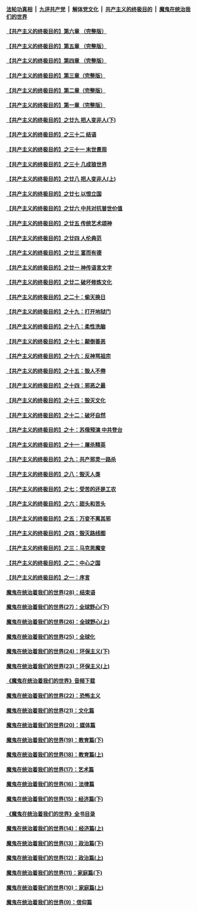 ####  [法轮功真相](../../../../basic/blob/master/README.md?t=12211701) &nbsp;|&nbsp; [九评共产党](../../../../9ping.md/blob/master/README.md?t=12211701) &nbsp;|&nbsp; [解体党文化](../../../../jtdwh.md/blob/master/README.md?t=12211701)  &nbsp;|&nbsp; [共产主义的终极目的](../../../../gczydzjmd.md/blob/master/README.md?t=12211701) &nbsp;|&nbsp; [魔鬼在统治我们的世界](../../../../mgztzwmdsj.md/blob/master/README.md?t=12211701) 

#### [【共产主义的终极目的】第六章 （完整版）](../pages/nsc422/n11428913.md?t=12211701) 

#### [【共产主义的终极目的】第五章 （完整版）](../pages/nsc422/n11428912.md?t=12211701) 

#### [【共产主义的终极目的】第四章 （完整版）](../pages/nsc422/n11428907.md?t=12211701) 

#### [【共产主义的终极目的】第三章（完整版）](../pages/nsc422/n11428848.md?t=12211701) 

#### [【共产主义的终极目的】第二章（完整版）](../pages/nsc422/n11428831.md?t=12211701) 

#### [【共产主义的终极目的】第一章（完整版）](../pages/nsc422/n11417651.md?t=12211701) 

#### [【共产主义的终极目的】之廿九 把人变非人(下)](../pages/nsc422/n11344140.md?t=12211701) 

#### [【共产主义的终极目的】之三十二 结语](../pages/nsc422/n11360535.md?t=12211701) 

#### [【共产主义的终极目的】之三十一 末世景观](../pages/nsc422/n11351129.md?t=12211701) 

#### [【共产主义的终极目的】之三十 几成狼世界](../pages/nsc422/n11348280.md?t=12211701) 

#### [【共产主义的终极目的】之廿八 把人变非人(上)](../pages/nsc422/n11340492.md?t=12211701) 

#### [【共产主义的终极目的】之廿七 以恨立国](../pages/nsc422/n11336944.md?t=12211701) 

#### [【共产主义的终极目的】之廿六 中共对抗普世价值](../pages/nsc422/n11324785.md?t=12211701) 

#### [【共产主义的终极目的】之廿五 传统艺术颂神](../pages/nsc422/n11296396.md?t=12211701) 

#### [【共产主义的终极目的】之廿四 人伦典范](../pages/nsc422/n11296397.md?t=12211701) 

#### [【共产主义的终极目的】之廿三 富而有德](../pages/nsc422/n11283598.md?t=12211701) 

#### [【共产主义的终极目的】之廿一 神传语言文字](../pages/nsc422/n11263265.md?t=12211701) 

#### [【共产主义的终极目的】之廿二 破坏修炼文化](../pages/nsc422/n11245728.md?t=12211701) 

#### [【共产主义的终极目的】之二十：偷天换日](../pages/nsc422/n11238846.md?t=12211701) 

#### [【共产主义的终极目的】之十九：打开地狱门](../pages/nsc422/n11206376.md?t=12211701) 

#### [【共产主义的终极目的】之十八：柔性洗脑](../pages/nsc422/n11199994.md?t=12211701) 

#### [【共产主义的终极目的】之十七：颠倒善恶](../pages/nsc422/n11179782.md?t=12211701) 

#### [【共产主义的终极目的】之十六：反神骂祖宗](../pages/nsc422/n11166798.md?t=12211701) 

#### [【共产主义的终极目的】之十五：毁人不倦](../pages/nsc422/n11166792.md?t=12211701) 

#### [【共产主义的终极目的】之十四：邪恶之最](../pages/nsc422/n11150249.md?t=12211701) 

#### [【共产主义的终极目的】之十三：毁灭文化](../pages/nsc422/n11135227.md?t=12211701) 

#### [【共产主义的终极目的】之十二：破坏自然](../pages/nsc422/n11135214.md?t=12211701) 

#### [【共产主义的终极目的】之十：苏俄预演 中共登台](../pages/nsc422/n11118424.md?t=12211701) 

#### [【共产主义的终极目的】之十一：屠杀精英](../pages/nsc422/n11118442.md?t=12211701) 

#### [【共产主义的终极目的】之九：共产邪灵一路杀](../pages/nsc422/n11114139.md?t=12211701) 

#### [【共产主义的终极目的】之八：毁灭人类](../pages/nsc422/n11108503.md?t=12211701) 

#### [【共产主义的终极目的】之七：受苦的还是工农](../pages/nsc422/n11101809.md?t=12211701) 

#### [【共产主义的终极目的】之六：甜头和苦头](../pages/nsc422/n11096971.md?t=12211701) 

#### [【共产主义的终极目的】之五：万变不离其邪](../pages/nsc422/n11091285.md?t=12211701) 

#### [【共产主义的终极目的】之四：毁灭路线图](../pages/nsc422/n11086284.md?t=12211701) 

#### [【共产主义的终极目的】之三：马克思魔变](../pages/nsc422/n11061941.md?t=12211701) 

#### [【共产主义的终极目的】之二：中心之国](../pages/nsc422/n11047728.md?t=12211701) 

#### [【共产主义的终极目的】之一：序言](../pages/nsc422/n11086077.md?t=12211701) 

#### [魔鬼在统治着我们的世界(28)：结束语](../pages/nsc422/n10936246.md?t=12211701) 

#### [魔鬼在统治着我们的世界(27)：全球野心(下)](../pages/nsc422/n10928319.md?t=12211701) 

#### [魔鬼在统治着我们的世界(26)：全球野心(上)](../pages/nsc422/n10900318.md?t=12211701) 

#### [魔鬼在统治着我们的世界(25)：全球化](../pages/nsc422/n10788205.md?t=12211701) 

#### [魔鬼在统治着我们的世界(24)：环保主义(下)](../pages/nsc422/n10695307.md?t=12211701) 

#### [魔鬼在统治着我们的世界(23)：环保主义(上)](../pages/nsc422/n10688613.md?t=12211701) 

#### [《魔鬼在统治着我们的世界》音频下载](../pages/nsc422/n10635553.md?t=12211701) 

#### [魔鬼在统治着我们的世界(22)：恐怖主义](../pages/nsc422/n10614727.md?t=12211701) 

#### [魔鬼在统治着我们的世界(21)：文化篇](../pages/nsc422/n10597706.md?t=12211701) 

#### [魔鬼在统治着我们的世界(20)：媒体篇](../pages/nsc422/n10586579.md?t=12211701) 

#### [魔鬼在统治着我们的世界(19)：教育篇(下)](../pages/nsc422/n10564808.md?t=12211701) 

#### [魔鬼在统治着我们的世界(18)：教育篇(上)](../pages/nsc422/n10526970.md?t=12211701) 

#### [魔鬼在统治着我们的世界(17)：艺术篇](../pages/nsc422/n10499093.md?t=12211701) 

#### [魔鬼在统治着我们的世界(16)：法律篇](../pages/nsc422/n10485969.md?t=12211701) 

#### [魔鬼在统治着我们的世界(15)：经济篇(下)](../pages/nsc422/n10469975.md?t=12211701) 

#### [《魔鬼在统治着我们的世界》全书目录](../pages/nsc422/n10464261.md?t=12211701) 

#### [魔鬼在统治着我们的世界(14)：经济篇(上)](../pages/nsc422/n10457370.md?t=12211701) 

#### [魔鬼在统治着我们的世界(13)：政治篇(下)](../pages/nsc422/n10448270.md?t=12211701) 

#### [魔鬼在统治着我们的世界(12)：政治篇(上)](../pages/nsc422/n10444576.md?t=12211701) 

#### [魔鬼在统治着我们的世界(11)：家庭篇(下)](../pages/nsc422/n10440961.md?t=12211701) 

#### [魔鬼在统治着我们的世界(10)：家庭篇(上)](../pages/nsc422/n10435448.md?t=12211701) 

#### [魔鬼在统治着我们的世界(9)：信仰篇](../pages/nsc422/n10432159.md?t=12211701) 

